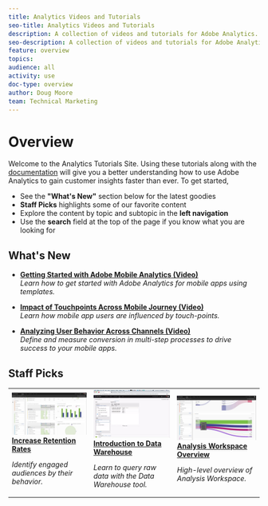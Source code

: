 ```yaml
---
title: Analytics Videos and Tutorials
seo-title: Analytics Videos and Tutorials
description: A collection of videos and tutorials for Adobe Analytics.
seo-description: A collection of videos and tutorials for Adobe Analytics.
feature: overview
topics: 
audience: all
activity: use
doc-type: overview
author: Doug Moore
team: Technical Marketing
---
```


# Overview

Welcome to the Analytics Tutorials Site.  Using these tutorials along with the [documentation](https://docs.adobe.com/content/help/en/analytics/landing/home.html) will give you a better understanding how to use Adobe Analytics to gain customer insights faster than ever.  To get started, 
* See the **"What's New"** section below for the latest goodies
* **Staff Picks** highlights some of our favorite content 
* Explore the content by topic and subtopic in the **left navigation**
* Use the **search** field at the top of the page if you know what you are looking for

## What's New

* **[Getting Started with Adobe Mobile Analytics (Video)](mobile-app-analytics/measuring-mobile-analytics/getting-started-with-mobile-analytics.md)**
    <br>
    *Learn how to get started with Adobe Analytics for mobile apps using templates.*

* **[Impact of Touchpoints Across Mobile Journey (Video)](mobile-app-analytics/measuring-mobile-analytics/impact-of-touchpoints-across-mobile-journey.md)**
    <br>
    *Learn how mobile app users are influenced by touch-points.*

* **[Analyzing User Behavior Across Channels (Video)](mobile-app-analytics/measuring-mobile-analytics/analyzing-user-behavior-across-channels.md)**
    <br>
    *Define and measure conversion in multi-step processes to drive success to your mobile apps.*

## Staff Picks

<table>
<tr>
  <td>
    <a href="mobile-app-analytics/measuring-mobile-analytics/how-to-increase-engagement-and-retention-rates.md">
      <img alt="thumbnail image for the 'How To Increase Engagement and Retention Rates' video" src="assets/thumb_how-to-increase-engagement-and-retention-rates.png" />
    </a>
    <div>
      <a href="mobile-app-analytics/measuring-mobile-analytics/how-to-increase-engagement-and-retention-rates.md">
    <strong>Increase Retention Rates</strong>
    </a>
    </div>
    <p>
    <em>Identify engaged audiences by their behavior.</em>
    <p>
  </td>
   <td>
    <a href="exporting/data-warehouse/introduction-to-data-warehouse.md">
      <img alt="thumbnail image for the 'Introduction to Data Warehouse' video" src="assets/thumb_introduction-to-data-warehouse.png" />
    </a>
    <div>
      <a href="exporting/data-warehouse/introduction-to-data-warehouse.md">
    <strong>Introduction to Data Warehouse</strong>
    </a>
    </div>
    <p>
    <em>Learn to query raw data with the Data Warehouse tool.</em>
    <p>
  </td>
  <td>
    <a href="analysis-workspace/analysis-workspace-basics/analysis-workspace-overview.md">
      <img alt="thumbnail image for the 'Analysis Workspace Overview' video" src="assets/thumb_analysis-workspace-overview.png" />
    </a>
    <div>
      <a href="analysis-workspace/analysis-workspace-basics/analysis-workspace-overview.md">
    <strong>Analysis Workspace Overview</strong>
    </a>
    </div>
    <p>
    <em>High-level overview of Analysis Workspace.</em>
    <p>
  </td>
</tr>
</table>
